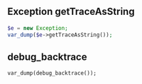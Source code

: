 ## Exception getTraceAsString
```php
$e = new Exception;
var_dump($e->getTraceAsString());
```


## debug_backtrace
```
var_dump(debug_backtrace());
```